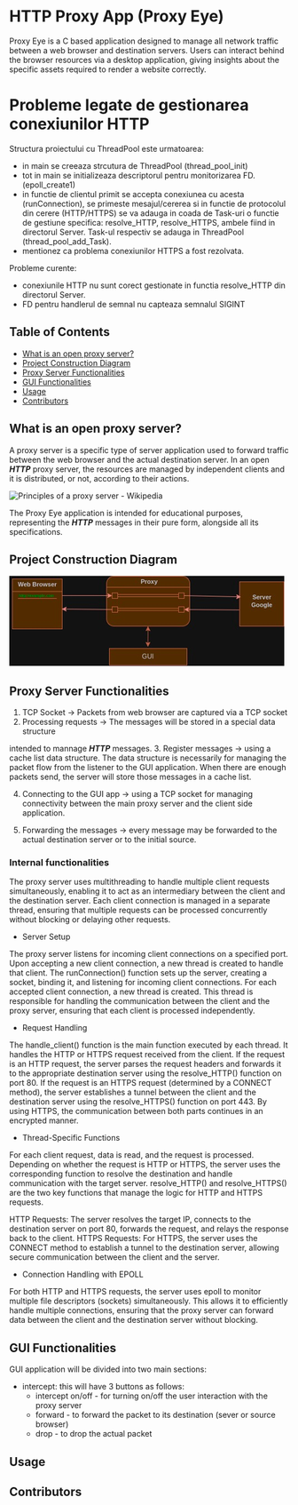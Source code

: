# HTTP Proxy App (Proxy Eye)

Proxy Eye is a C based application designed to manage all network traffic between a web browser and destination
servers. Users can interact behind the browser resources via a desktop application, giving insights about the
specific assets required to render a website correctly.

# Probleme legate de gestionarea conexiunilor HTTP
Structura proiectului cu ThreadPool este urmatoarea:
- in main se creeaza strcutura de ThreadPool (thread_pool_init)
- tot in main se initializeaza descriptorul pentru monitorizarea FD. (epoll_create1)
- in functie de clientul primit se accepta conexiunea cu acesta (runConnection), se primeste mesajul/cererea
si in functie de protocolul din cerere (HTTP/HTTPS) se va adauga in coada de Task-uri o functie de gestiune
specifica: resolve_HTTP, resolve_HTTPS, ambele fiind in directorul Server.
Task-ul respectiv se adauga in ThreadPool (thread_pool_add_Task).
- mentionez ca problema conexiunilor HTTPS a fost rezolvata.

Probleme curente:
- conexiunile HTTP nu sunt corect gestionate in functia resolve_HTTP din directorul Server.
- FD pentru handlerul de semnal nu capteaza semnalul SIGINT

## Table of Contents

- [What is an open proxy server?](#project_overview)
- [Project Construction Diagram](#project_construction)
- [Proxy Server Functionalities](#server_app)
- [GUI Functionalities](#gui_app)
- [Usage](#run_app)
- [Contributors](#contributors)


## What is an open proxy server?

A proxy server is a specific type of server application used to forward traffic between the web browser
and the actual destination server. In an open **_HTTP_** proxy server, the resources are managed by
independent clients and it is distributed, or not, according to their actions.

![Principles of a proxy server - Wikipedia](https://upload.wikimedia.org/wikipedia/commons/b/bb/Proxy_concept_en.svg)

The Proxy Eye application is intended for educational purposes, representing the **_HTTP_** messages in
their pure form, alongside all its specifications.

## Project Construction Diagram

![Proxy Server Connections](Images/Proxy%20Diagram.jpg)

## Proxy Server Functionalities

1. TCP Socket -> Packets from web browser are captured via a TCP socket
2. Processing requests -> The messages will be stored in a special data structure

intended to mannage ***HTTP*** messages. 
3. Register messages -> using a cache list data structure.
The data structure is necessarily for managing the packet flow from the listener to
the GUI application. 
When there are enough packets send, the server will store those messages in a cache
list.

<!--### Implementation of CACHE Management Unit (CMU)
Cache history list is a list based on FIFO principle that contains every new message 
   intended to mannage **_HTTP_** messages.
3. Register messages -> using a cache list data structure and a cache history list.
   The data structure is necessarily for managing the packet flow from the listener to
   the GUI application.
   When there are enough packets send, the server will store those messages in a cache
   list and the ID of the packet in a cache history stack. When the flow is released,
   the first node from the cache history list is retrieved from the actual cache data
   structure.

### Implementation of CACHE Management Unit (CMU)

Cache history list is a list based on FIFO principle that contains every new message
encountered. When a message needs to be returned, the cache history returns the first
client ID which it will be search for in the cache hash table. The collision inside
the table are resolved using double-linked list for efficiency.
These operations will syncronize multiple threads considering any message may operate
in this area at any time.

<!--#### Security Concerns ->
Data stored in the Cache must be protected from malicious actors.
Every instance from the cache will be encrypted using AES encryption using
CBC (cipher block chaining).-->

4. Connecting to the GUI app -> using a TCP socket for managing connectivity between
   the main proxy server and the client side application.

5. Forwarding the messages -> every message may be forwarded to the actual destination
   server or to the initial source.

### Internal functionalities

<!-- - Process Listener -
The listening operations are undertaken by separate processes derived from the main process.
This type of processes are named sibling processes because they act as collaborators for the
parent process.
- Child Process Handling -
  When a message is received by the listener process, it creates a child process for managing
  the resource independently. This approach is useful for execution isolation of the workflow
  of that resource. The child process thread will act based on the condition variables used to
  detect the GUI environment necessities (if it needs more packets for rendering or not).
  If the environment variable for interception is off, then the proxy server will redirect the
  message as usual to the destination server creating its own socket with the server and
  transmitting the resource.
  If any packets are not required by the client app, then the child process thread will encrypt
  the message and store it in the cache management unit.
- Process for GUI Commands -
  While those processes manages the request, another process is listening for commands from the
  GUI app. After receiving a specific command alongside the message argument, the process will
  decide what to do next: drop the message or forward it using a TCP connection.
  OBS. We considerate that the GUI will send a command at a time, and the user must wait until it
  executes entirely before tapping a new one.
- Response Forwarder Process -
  This process is derived from the main listener process and will act as a sibling process that
  intercepts the incoming messages from another servers and create new child processes for each
  response.
- Response Child Process - (this may be changed in the future)
  Child processes, derived from the process above, will decide as the Child Process Handling wether
  or not to transmit the information or not. -->

The proxy server uses multithreading to handle multiple client requests simultaneously, enabling it to act as an intermediary between the client and the destination server.
Each client connection is managed in a separate thread, ensuring that multiple requests can be processed concurrently without blocking or delaying other requests.

- Server Setup

The proxy server listens for incoming client connections on a specified port.
Upon accepting a new client connection, a new thread is created to handle that client.
The runConnection() function sets up the server, creating a socket, binding it, and listening for incoming client connections.
For each accepted client connection, a new thread is created. This thread is responsible for handling the communication between the client and the proxy server, ensuring that each client is processed independently.

- Request Handling

The handle_client() function is the main function executed by each thread. It handles the HTTP or HTTPS request received from the client.
If the request is an HTTP request, the server parses the request headers and forwards it to the appropriate destination server using the resolve_HTTP() function on port 80.
If the request is an HTTPS request (determined by a CONNECT method), the server establishes a tunnel between the client and the destination server using the resolve_HTTPS() function on port 443. By using HTTPS, the communication between both parts continues in an encrypted manner.

- Thread-Specific Functions

For each client request, data is read, and the request is processed. Depending on whether the request is HTTP or HTTPS, the server uses the corresponding function to resolve the destination and handle communication with the target server.
resolve_HTTP() and resolve_HTTPS() are the two key functions that manage the logic for HTTP and HTTPS requests.

HTTP Requests: The server resolves the target IP, connects to the destination server on port 80, forwards the request, and relays the response back to the client.
HTTPS Requests: For HTTPS, the server uses the CONNECT method to establish a tunnel to the destination server, allowing secure communication between the client and the server.

- Connection Handling with EPOLL

For both HTTP and HTTPS requests, the server uses epoll to monitor multiple file descriptors (sockets) simultaneously. This allows it to efficiently handle multiple connections, ensuring that the proxy server can forward data between the client and the destination server without blocking.

## GUI Functionalities

GUI application will be divided into two main sections:

- intercept: this will have 3 buttons as follows:
    - intercept on/off - for turning on/off the user interaction with the proxy server
    - forward - to forward the packet to its destination (sever or source browser)
    - drop - to drop the actual packet
<!--
The interface render a specific number of messages and when the user interactively tap
on a message, it will appear in the corresponding column as a request or response message.
The message will be visualized according to its components, also in a single column.
- ***HTTP*** history - same interface as for intercept section, but, this time, when a user
select a message, it will appear the corresponding request and response for it in the two
columns.
-->
<!--
Implementation: Python/C/C++/C# (in progress)

- intercept: this will have 3 buttons as follows: - intercept on/off - for turning on/off the user interaction with the proxy server - forward - to forward the packet to its destination (sever or source browser) - drop - to drop the actual packet
  The interface render a specific number of messages and when the user interactively tap
  on a message, it will appear in the corresponding column as a request or response message.
  The message will be visualized according to its components, also in a single column.
- **_HTTP_** history - same interface as for intercept section, but, this time, when a user
  select a message, it will appear the corresponding request and response for it in the two
  columns.  
  Implementation: Python/C/C++/C# (in progress)-->

## Usage

## Contributors
